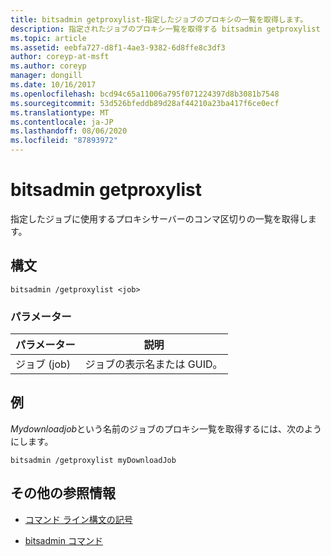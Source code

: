 ```yaml
---
title: bitsadmin getproxylist-指定したジョブのプロキシの一覧を取得します。
description: 指定されたジョブのプロキシ一覧を取得する bitsadmin getproxylist コマンドの参照記事です。
ms.topic: article
ms.assetid: eebfa727-d8f1-4ae3-9382-6d8ffe8c3df3
author: coreyp-at-msft
ms.author: coreyp
manager: dongill
ms.date: 10/16/2017
ms.openlocfilehash: bcd94c65a11006a795f071224397d8b3081b7548
ms.sourcegitcommit: 53d526bfeddb89d28af44210a23ba417f6ce0ecf
ms.translationtype: MT
ms.contentlocale: ja-JP
ms.lasthandoff: 08/06/2020
ms.locfileid: "87893972"
---
```

# <a name="bitsadmin-getproxylist"></a>bitsadmin getproxylist

指定したジョブに使用するプロキシサーバーのコンマ区切りの一覧を取得します。

## <a name="syntax"></a>構文

```
bitsadmin /getproxylist <job>
```

### <a name="parameters"></a>パラメーター

| パラメーター | 説明 |
| -------------- | -------------- |
| ジョブ (job) | ジョブの表示名または GUID。 |

## <a name="examples"></a>例

*Mydownloadjob*という名前のジョブのプロキシ一覧を取得するには、次のようにします。

```
bitsadmin /getproxylist myDownloadJob
```

## <a name="additional-references"></a>その他の参照情報

- [コマンド ライン構文の記号](command-line-syntax-key.md)

- [bitsadmin コマンド](bitsadmin.md)
